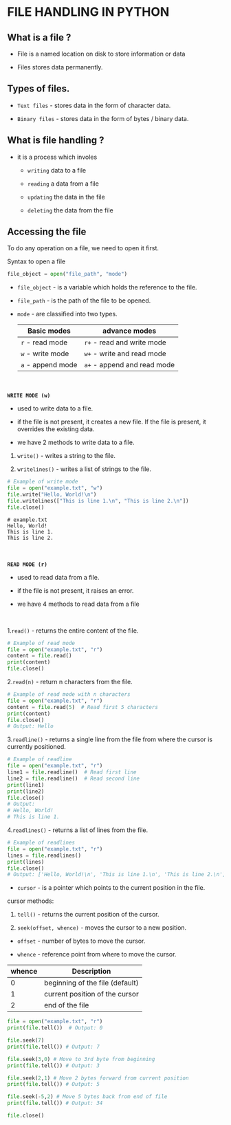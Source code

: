 # FILE HANDLING IN PYTHON

## What is a file ?

- File is a named location on disk to store information or data

- Files stores data permanently.

## Types of files.

- `Text files` - stores data in the form of character data.

- `Binary files` - stores data in the form of bytes / binary data.

## What is file handling ?

- it is a process which involes

  - `writing` data to a file

  - `reading` a data from a file

  - `updating` the data in the file

  - `deleting` the data from the file

## Accessing the file

To do any operation on a file, we need to open it first.

Syntax to open a file

```python
file_object = open("file_path", "mode")
```

- `file_object` - is a variable which holds the reference to the file.

- `file_path` - is the path of the file to be opened.

- `mode` - are classified into two types.

  | Basic modes       | advance modes               |
  | ----------------- | --------------------------- |
  | `r` - read mode   | `r+` - read and write mode  |
  | `w` - write mode  | `w+` - write and read mode  |
  | `a` - append mode | `a+` - append and read mode |

\
\
**`WRITE MODE (w)`**

- used to write data to a file.

- if the file is not present, it creates a new file. If the file is present, it overrides the existing data.
- we have 2 methods to write data to a file.

1. `write()` - writes a string to the file.

2. `writelines()` - writes a list of strings to the file.

```python
# Example of write mode
file = open("example.txt", "w")
file.write("Hello, World!\n")
file.writelines(["This is line 1.\n", "This is line 2.\n"])
file.close()
```

```text
# example.txt
Hello, World!
This is line 1.
This is line 2.
```

\
\
**`READ MODE (r)`**

- used to read data from a file.

- if the file is not present, it raises an error.

- we have 4 methods to read data from a file

<br>

1.`read()` - returns the entire content of the file.

```python
# Example of read mode
file = open("example.txt", "r")
content = file.read()
print(content)
file.close()
```

2.`read(n)` - return n characters from the file.

```python
# Example of read mode with n characters
file = open("example.txt", "r")
content = file.read(5)  # Read first 5 characters
print(content)
file.close()
# Output: Hello
```

3.`readline()` - returns a single line from the file from where the cursor is currently positioned.

```python
# Example of readline
file = open("example.txt", "r")
line1 = file.readline()  # Read first line
line2 = file.readline()  # Read second line
print(line1)
print(line2)
file.close()
# Output:
# Hello, World!
# This is line 1.
```

4.`readlines()` - returns a list of lines from the file.

```python
# Example of readlines
file = open("example.txt", "r")
lines = file.readlines()
print(lines)
file.close()
# Output: ['Hello, World!\n', 'This is line 1.\n', 'This is line 2.\n']
```

- `cursor` - is a pointer which points to the current position in the file.

cursor methods:

1. `tell()` - returns the current position of the cursor.

2. `seek(offset, whence)` - moves the cursor to a new position.

- `offset` - number of bytes to move the cursor.

- `whence` - reference point from where to move the cursor.

| whence | Description                     |
| ------ | ------------------------------- |
| 0      | beginning of the file (default) |
| 1      | current position of the cursor  |
| 2      | end of the file                 |

```python
file = open("example.txt", "r")
print(file.tell())  # Output: 0

file.seek(7)
print(file.tell()) # Output: 7

file.seek(3,0) # Move to 3rd byte from beginning
print(file.tell()) # Output: 3

file.seek(2,1) # Move 2 bytes forward from current position
print(file.tell()) # Output: 5

file.seek(-5,2) # Move 5 bytes back from end of file
print(file.tell()) # Output: 34

file.close()
```
